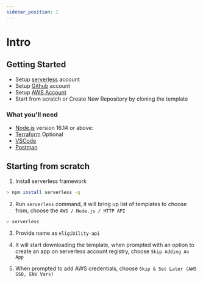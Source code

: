 ```yaml
---
sidebar_position: 1
---
```


# Intro

## Getting Started

- Setup [serverless](https://www.serverless.com/framework/docs/getting-started) account
- Setup [Github](https://github.com/) account
- Setup [AWS Account](https://aws.amazon.com/free/?all-free-tier.sort-by=item.additionalFields.SortRank&all-free-tier.sort-order=asc&awsf.Free%20Tier%20Types=*all&awsf.Free%20Tier%20Categories=*all)
- Start from scratch or Create New Repository by cloning the template

### What you'll need

- [Node.js](https://nodejs.org/en/download/) version 16.14 or above:
- [Terraform](https://developer.hashicorp.com/terraform/downloads) Optional
- [VSCode](https://code.visualstudio.com/)
- [Postman](https://www.postman.com/downloads/)

## Starting from scratch

1. Install serverless framework

```bash
> npm install serverless -g
```

2. Run `serverless` command, it will bring up list of templates to choose from, choose the `AWS / Node.js / HTTP API`

```bash
> serverless
```

3. Provide name as `eligibility-api`

4. It will start downloading the template, when prompted with an option to create an app on serverless account registry, choose `Skip Adding An App`

5. When prompted to add AWS credentials, choose `Skip & Set Later (AWS SSO, ENV Vars)`
